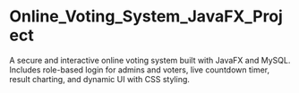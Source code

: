 # Online_Voting_System_JavaFX_Project
A secure and interactive online voting system built with JavaFX and MySQL. Includes role-based login for admins and voters, live countdown timer, result charting, and dynamic UI with CSS styling.
